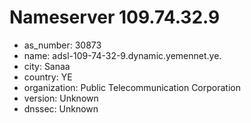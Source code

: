 # Nameserver 109.74.32.9

* as_number: 30873
* name: adsl-109-74-32-9.dynamic.yemennet.ye.
* city: Sanaa
* country: YE
* organization: Public Telecommunication Corporation
* version: Unknown
* dnssec: Unknown
